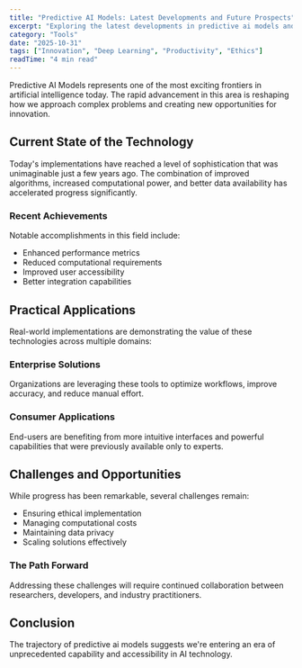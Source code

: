 ```yaml
---
title: "Predictive AI Models: Latest Developments and Future Prospects"
excerpt: "Exploring the latest developments in predictive ai models and their implications for the future of artificial intelligence and automation."
category: "Tools"
date: "2025-10-31"
tags: ["Innovation", "Deep Learning", "Productivity", "Ethics"]
readTime: "4 min read"
---
```


Predictive AI Models represents one of the most exciting frontiers in artificial intelligence today. The rapid advancement in this area is reshaping how we approach complex problems and creating new opportunities for innovation.

## Current State of the Technology

Today's implementations have reached a level of sophistication that was unimaginable just a few years ago. The combination of improved algorithms, increased computational power, and better data availability has accelerated progress significantly.

### Recent Achievements

Notable accomplishments in this field include:
- Enhanced performance metrics
- Reduced computational requirements
- Improved user accessibility
- Better integration capabilities

## Practical Applications

Real-world implementations are demonstrating the value of these technologies across multiple domains:

### Enterprise Solutions
Organizations are leveraging these tools to optimize workflows, improve accuracy, and reduce manual effort.

### Consumer Applications
End-users are benefiting from more intuitive interfaces and powerful capabilities that were previously available only to experts.

## Challenges and Opportunities

While progress has been remarkable, several challenges remain:
- Ensuring ethical implementation
- Managing computational costs
- Maintaining data privacy
- Scaling solutions effectively

### The Path Forward

Addressing these challenges will require continued collaboration between researchers, developers, and industry practitioners.

## Conclusion

The trajectory of predictive ai models suggests we're entering an era of unprecedented capability and accessibility in AI technology.